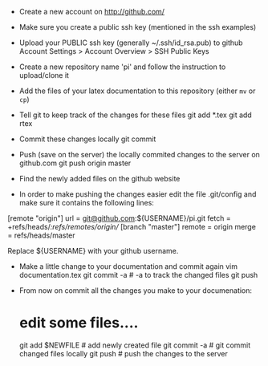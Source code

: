 - Create a new account on http://github.com/

- Make sure you create a public ssh key (mentioned in the ssh examples)

- Upload your PUBLIC ssh key (generally ~/.ssh/id_rsa.pub) to github
    Account Settings > Account Overview > SSH Public Keys

- Create a new repository name 'pi' and follow the instruction to upload/clone
  it

- Add the files of your latex documentation to this repository
    (either `mv` or `cp`)

- Tell git to keep track of the changes for these files
    git add *.tex
    git add rtex

- Commit these changes locally
    git commit

- Push (save on the server) the locally commited changes to the server on
  github.com
    git push origin master

- Find the newly added files on the github website

- In order to make pushing the changes easier edit the file .git/config and
  make sure it contains the following lines:

[remote "origin"]
        url = git@github.com:${USERNAME}/pi.git
        fetch = +refs/heads/*:refs/remotes/origin/*
[branch "master"]
    remote = origin
    merge = refs/heads/master
  
  Replace ${USERNAME} with your github username.

- Make a little change to your documentation and commit again
    vim documentation.tex
    git commit -a           # -a to track the changed files
    git push

- From now on commit all the changes you make to your documenation:

    # edit some files....
    git add $NEWFILE    # add newly created file
    git commit -a       # git commit changed files locally
    git push            # push the changes to the server
